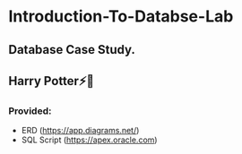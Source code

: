 # Introduction-To-Databse-Lab
## Database Case Study.
## Harry Potter⚡🧙 
### Provided:
- ERD (https://app.diagrams.net/)
- SQL Script (https://apex.oracle.com)
